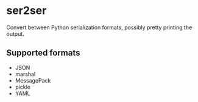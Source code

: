 # ser2ser
Convert between Python serialization formats, possibly pretty printing
the output.

## Supported formats
* JSON
* marshal
* MessagePack
* pickle
* YAML
